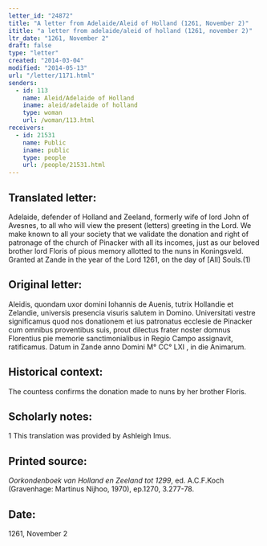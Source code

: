 ```yaml
---
letter_id: "24872"
title: "A letter from Adelaide/Aleid of Holland (1261, November 2)"
ititle: "a letter from adelaide/aleid of holland (1261, november 2)"
ltr_date: "1261, November 2"
draft: false
type: "letter"
created: "2014-03-04"
modified: "2014-05-13"
url: "/letter/1171.html"
senders:
  - id: 113
    name: Aleid/Adelaide of Holland
    iname: aleid/adelaide of holland
    type: woman
    url: /woman/113.html
receivers:
  - id: 21531
    name: Public
    iname: public
    type: people
    url: /people/21531.html
---
```

<h2> Translated letter:</h2>Adelaide, defender of Holland and Zeeland, formerly wife of lord John of Avesnes, to all who will view the present (letters) greeting in the Lord.
	We make known to all your society that we validate the donation and right of patronage of the church of Pinacker with all its incomes, just as our beloved brother lord Floris of pious memory allotted to the nuns in Koningsveld.
	Granted at Zande in the year of the Lord 1261, on the day of [All] Souls.(1)
<h2 class="mt-4"> Original letter:</h2>Aleidis, quondam uxor domini Iohannis de Auenis, tutrix Hollandie et Zelandie, universis presencia visuris salutem  in Domino.
Universitati vestre significamus quod nos donationem et ius patronatus ecclesie de Pinacker cum omnibus proventibus suis, prout dilectus frater noster domnus Florentius pie memorie sanctimonialibus in Regio Campo assignavit, ratificamus.
Datum in Zande anno Domini M° CC° LXI , in die Animarum.
<h2 class="mt-4"> Historical context:</h2>The countess confirms the donation made to nuns by her brother Floris.
<h2 class="mt-4"> Scholarly notes:</h2>1 This translation was provided by Ashleigh Imus.
<h2 class="mt-4"> Printed source:</h2><p><em>Oorkondenboek van Holland en Zeeland tot 1299</em>, ed. A.C.F.Koch (Gravenhage: Martinus Nijhoo, 1970), ep.1270, 3.277-78.</p><h2 class="mt-4"> Date:</h2>1261, November 2